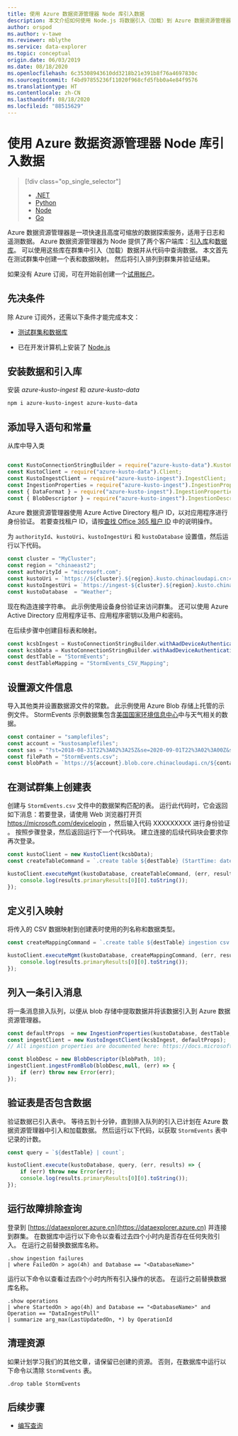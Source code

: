 ```yaml
---
title: 使用 Azure 数据资源管理器 Node 库引入数据
description: 本文介绍如何使用 Node.js 将数据引入（加载）到 Azure 数据资源管理器中。
author: orspod
ms.author: v-tawe
ms.reviewer: mblythe
ms.service: data-explorer
ms.topic: conceptual
origin.date: 06/03/2019
ms.date: 08/18/2020
ms.openlocfilehash: 6c35308943610dd3218b21e391b8f76a4697830c
ms.sourcegitcommit: f4bd97855236f11020f968cfd5fbb0a4e84f9576
ms.translationtype: HT
ms.contentlocale: zh-CN
ms.lasthandoff: 08/18/2020
ms.locfileid: "88515629"
---
```

# <a name="ingest-data-using-the-azure-data-explorer-node-library"></a>使用 Azure 数据资源管理器 Node 库引入数据

> [!div class="op_single_selector"]
> * [.NET](net-sdk-ingest-data.md)
> * [Python](python-ingest-data.md)
> * [Node](node-ingest-data.md)
> * [Go](go-ingest-data.md)

Azure 数据资源管理器是一项快速且高度可缩放的数据探索服务，适用于日志和遥测数据。 Azure 数据资源管理器为 Node 提供了两个客户端库：[引入库](https://github.com/Azure/azure-kusto-node/tree/master/azure-kusto-ingest)和[数据库](https://github.com/Azure/azure-kusto-node/tree/master/azure-kusto-data)。 可以使用这些库在群集中引入（加载）数据并从代码中查询数据。 本文首先在测试群集中创建一个表和数据映射。 然后将引入排列到群集并验证结果。

如果没有 Azure 订阅，可在开始前创建一个[试用帐户](https://www.azure.cn/pricing/1rmb-trial)。

## <a name="prerequisites"></a>先决条件

除 Azure 订阅外，还需以下条件才能完成本文：

* [测试群集和数据库](create-cluster-database-portal.md)

* 已在开发计算机上安装了 [Node.js](https://nodejs.org/en/download/)

## <a name="install-the-data-and-ingest-libraries"></a>安装数据和引入库

安装 *azure-kusto-ingest* 和 *azure-kusto-data*

```bash
npm i azure-kusto-ingest azure-kusto-data
```

## <a name="add-import-statements-and-constants"></a>添加导入语句和常量

从库中导入类

```javascript

const KustoConnectionStringBuilder = require("azure-kusto-data").KustoConnectionStringBuilder;
const KustoClient = require("azure-kusto-data").Client;
const KustoIngestClient = require("azure-kusto-ingest").IngestClient;
const IngestionProperties = require("azure-kusto-ingest").IngestionProperties;
const { DataFormat } = require("azure-kusto-ingest").IngestionPropertiesEnums;
const { BlobDescriptor } = require("azure-kusto-ingest").IngestionDescriptors;

```
Azure 数据资源管理器使用 Azure Active Directory 租户 ID，以对应用程序进行身份验证。 若要查找租户 ID，请按[查找 Office 365 租户 ID](https://docs.microsoft.com/onedrive/find-your-office-365-tenant-id) 中的说明操作。

为 `authorityId`、`kustoUri`、`kustoIngestUri` 和 `kustoDatabase` 设置值，然后运行以下代码。

```javascript
const cluster = "MyCluster";
const region = "chinaeast2";
const authorityId = "microsoft.com";
const kustoUri = `https://${cluster}.${region}.kusto.chinacloudapi.cn:443`;
const kustoIngestUri = `https://ingest-${cluster}.${region}.kusto.chinacloudapi.cn:443`;
const kustoDatabase  = "Weather";
```

现在构造连接字符串。 此示例使用设备身份验证来访问群集。 还可以使用 Azure Active Directory 应用程序证书、应用程序密钥以及用户和密码。

在后续步骤中创建目标表和映射。

```javascript
const kcsbIngest = KustoConnectionStringBuilder.withAadDeviceAuthentication(kustoIngestUri, authorityId);
const kcsbData = KustoConnectionStringBuilder.withAadDeviceAuthentication(kustoUri, authorityId);
const destTable = "StormEvents";
const destTableMapping = "StormEvents_CSV_Mapping";
```

## <a name="set-source-file-information"></a>设置源文件信息

导入其他类并设置数据源文件的常数。 此示例使用 Azure Blob 存储上托管的示例文件。 StormEvents  示例数据集包含[美国国家环境信息中心](https://www.ncdc.noaa.gov/stormevents/)中与天气相关的数据。

```javascript
const container = "samplefiles";
const account = "kustosamplefiles";
const sas = "?st=2018-08-31T22%3A02%3A25Z&se=2020-09-01T22%3A02%3A00Z&sp=r&sv=2018-03-28&sr=b&sig=LQIbomcKI8Ooz425hWtjeq6d61uEaq21UVX7YrM61N4%3D";
const filePath = "StormEvents.csv";
const blobPath = `https://${account}.blob.core.chinacloudapi.cn/${container}/${filePath}${sas}`;
```

## <a name="create-a-table-on-your-test-cluster"></a>在测试群集上创建表

创建与 `StormEvents.csv` 文件中的数据架构匹配的表。 运行此代码时，它会返回如下消息：若要登录，请使用 Web 浏览器打开页 https://microsoft.com/devicelogin ，然后输入代码 XXXXXXXXX 进行身份验证  。 按照步骤登录，然后返回运行下一个代码块。 建立连接的后续代码块会要求你再次登录。

```javascript
const kustoClient = new KustoClient(kcsbData);
const createTableCommand = `.create table ${destTable} (StartTime: datetime, EndTime: datetime, EpisodeId: int, EventId: int, State: string, EventType: string, InjuriesDirect: int, InjuriesIndirect: int, DeathsDirect: int, DeathsIndirect: int, DamageProperty: int, DamageCrops: int, Source: string, BeginLocation: string, EndLocation: string, BeginLat: real, BeginLon: real, EndLat: real, EndLon: real, EpisodeNarrative: string, EventNarrative: string, StormSummary: dynamic)`;

kustoClient.executeMgmt(kustoDatabase, createTableCommand, (err, results) => {
    console.log(results.primaryResults[0][0].toString());
});
```

## <a name="define-ingestion-mapping"></a>定义引入映射

将传入的 CSV 数据映射到创建表时使用的列名称和数据类型。

```javascript
const createMappingCommand = `.create table ${destTable} ingestion csv mapping '${destTableMapping}' '[{"Name":"StartTime","datatype":"datetime","Ordinal":0}, {"Name":"EndTime","datatype":"datetime","Ordinal":1},{"Name":"EpisodeId","datatype":"int","Ordinal":2},{"Name":"EventId","datatype":"int","Ordinal":3},{"Name":"State","datatype":"string","Ordinal":4},{"Name":"EventType","datatype":"string","Ordinal":5},{"Name":"InjuriesDirect","datatype":"int","Ordinal":6},{"Name":"InjuriesIndirect","datatype":"int","Ordinal":7},{"Name":"DeathsDirect","datatype":"int","Ordinal":8},{"Name":"DeathsIndirect","datatype":"int","Ordinal":9},{"Name":"DamageProperty","datatype":"int","Ordinal":10},{"Name":"DamageCrops","datatype":"int","Ordinal":11},{"Name":"Source","datatype":"string","Ordinal":12},{"Name":"BeginLocation","datatype":"string","Ordinal":13},{"Name":"EndLocation","datatype":"string","Ordinal":14},{"Name":"BeginLat","datatype":"real","Ordinal":16},{"Name":"BeginLon","datatype":"real","Ordinal":17},{"Name":"EndLat","datatype":"real","Ordinal":18},{"Name":"EndLon","datatype":"real","Ordinal":19},{"Name":"EpisodeNarrative","datatype":"string","Ordinal":20},{"Name":"EventNarrative","datatype":"string","Ordinal":21},{"Name":"StormSummary","datatype":"dynamic","Ordinal":22}]'`;

kustoClient.executeMgmt(kustoDatabase, createMappingCommand, (err, results) => {
    console.log(results.primaryResults[0][0].toString());
});
```

## <a name="queue-a-message-for-ingestion"></a>列入一条引入消息

将一条消息排入队列，以便从 blob 存储中提取数据并将该数据引入到 Azure 数据资源管理器。

```javascript
const defaultProps  = new IngestionProperties(kustoDatabase, destTable, DataFormat.csv, null,destTableMapping, {'ignoreFirstRecord': 'true'});
const ingestClient = new KustoIngestClient(kcsbIngest, defaultProps);
// All ingestion properties are documented here: https://docs.microsoft.com/azure/kusto/management/data-ingest#ingestion-properties

const blobDesc = new BlobDescriptor(blobPath, 10);
ingestClient.ingestFromBlob(blobDesc,null, (err) => {
    if (err) throw new Error(err);
});
```

## <a name="validate-that-table-contains-data"></a>验证表是否包含数据

验证数据已引入表中。 等待五到十分钟，直到排入队列的引入已计划在 Azure 数据资源管理器中引入和加载数据。 然后运行以下代码，以获取 `StormEvents` 表中记录的计数。

```javascript
const query = `${destTable} | count`;

kustoClient.execute(kustoDatabase, query, (err, results) => {
    if (err) throw new Error(err);  
    console.log(results.primaryResults[0][0].toString());
});
```

## <a name="run-troubleshooting-queries"></a>运行故障排除查询

登录到 [https://dataexplorer.azure.cn](https://dataexplorer.azure.cn) 并连接到群集。 在数据库中运行以下命令以查看过去四个小时内是否存在任何失败引入。 在运行之前替换数据库名称。
    
```Kusto
.show ingestion failures
| where FailedOn > ago(4h) and Database == "<DatabaseName>"
```

运行以下命令以查看过去四个小时内所有引入操作的状态。 在运行之前替换数据库名称。

```Kusto
.show operations
| where StartedOn > ago(4h) and Database == "<DatabaseName>" and Operation == "DataIngestPull"
| summarize arg_max(LastUpdatedOn, *) by OperationId
```

## <a name="clean-up-resources"></a>清理资源

如果计划学习我们的其他文章，请保留已创建的资源。 否则，在数据库中运行以下命令以清除 `StormEvents` 表。

```Kusto
.drop table StormEvents
```

## <a name="next-steps"></a>后续步骤

* [编写查询](write-queries.md)
